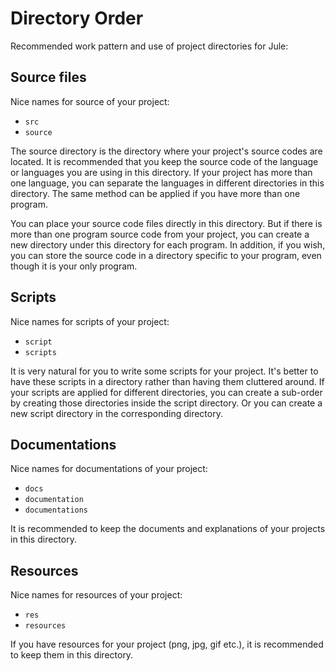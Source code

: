 # Directory Order
Recommended work pattern and use of project directories for Jule:

## Source files
Nice names for source of your project:
- `src`
- `source`

The source directory is the directory where your project's source codes are located. It is recommended that you keep the source code of the language or languages you are using in this directory. If your project has more than one language, you can separate the languages in different directories in this directory. The same method can be applied if you have more than one program.

You can place your source code files directly in this directory. But if there is more than one program source code from your project, you can create a new directory under this directory for each program. In addition, if you wish, you can store the source code in a directory specific to your program, even though it is your only program.

## Scripts
Nice names for scripts of your project:
- `script`
- `scripts`

It is very natural for you to write some scripts for your project. It's better to have these scripts in a directory rather than having them cluttered around. If your scripts are applied for different directories, you can create a sub-order by creating those directories inside the script directory. Or you can create a new script directory in the corresponding directory.

## Documentations
Nice names for documentations of your project:
- `docs`
- `documentation`
- `documentations`

It is recommended to keep the documents and explanations of your projects in this directory.

## Resources
Nice names for resources of your project:
- `res`
- `resources`

If you have resources for your project (png, jpg, gif etc.), it is recommended to keep them in this directory.